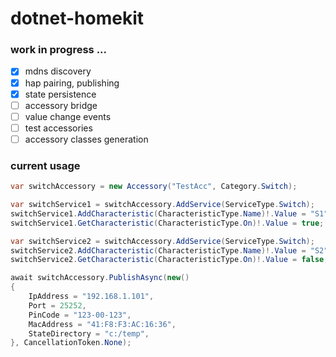 # dotnet-homekit

### work in progress ...

- [x] mdns discovery 
- [x] hap pairing, publishing
- [x] state persistence
- [ ] accessory bridge
- [ ] value change events
- [ ] test accessories
- [ ] accessory classes generation

### current usage

```csharp
var switchAccessory = new Accessory("TestAcc", Category.Switch);

var switchService1 = switchAccessory.AddService(ServiceType.Switch);
switchService1.AddCharacteristic(CharacteristicType.Name)!.Value = "S1";
switchService1.GetCharacteristic(CharacteristicType.On)!.Value = true;

var switchService2 = switchAccessory.AddService(ServiceType.Switch);
switchService2.AddCharacteristic(CharacteristicType.Name)!.Value = "S2";
switchService2.GetCharacteristic(CharacteristicType.On)!.Value = false;

await switchAccessory.PublishAsync(new()
{
    IpAddress = "192.168.1.101",
    Port = 25252,
    PinCode = "123-00-123",
    MacAddress = "41:F8:F3:AC:16:36",
    StateDirectory = "c:/temp",
}, CancellationToken.None);

```
